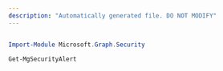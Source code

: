 ```yaml
---
description: "Automatically generated file. DO NOT MODIFY"
---
```


```powershell

Import-Module Microsoft.Graph.Security

Get-MgSecurityAlert

```